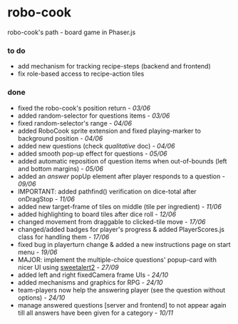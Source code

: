 # robo-cook
robo-cook's path  -  board game in Phaser.js


### to do
 - add mechanism for tracking recipe-steps (backend and frontend)
 - fix role-based access to recipe-action tiles

### done
 - fixed the robo-cook's position return - *03/06*
 - added random-selector for questions items - *03/06*
 - fixed random-selector's range - *04/06*
 - added RoboCook sprite extension and fixed playing-marker to background position - *04/06*
 - added new questions (check *qualitative* doc) - *04/06*
 - added smooth pop-up effect for questions - *05/06*
 - added automatic reposition of question items when out-of-bounds (left and bottom margins) - *05/06*
 - added an *answer* popUp element after player responds to a question - *09/06*
 - IMPORTANT: added pathfind() verification on dice-total after onDragStop - *11/06*
 - added new target-frame of tiles on middle (tile per ingredient) - *11/06*
 - added highlighting to board tiles after dice roll - *12/06*
 - changed movement from draggable to clicked-tile move - *17/06*
 - changed/added badges for player's progress & added PlayerScores.js class for handling them - *17/06*
 - fixed bug in playerturn change & added a new instructions page on start menu - *19/06*
 - MAJOR: implement the multiple-choice questions' popup-card with nicer UI using [sweetalert2](https://sweetalert2.github.io/) - *27/09*
 - added left and right fixedCamera frame UIs - *24/10*
 - added mechanisms and graphics for RPG - *24/10*
 - team-players now help the answering player (see the question without options) - *24/10*
 - manage answered questions [server and frontend] to not appear again till all answers have been given for a category - *10/11*
